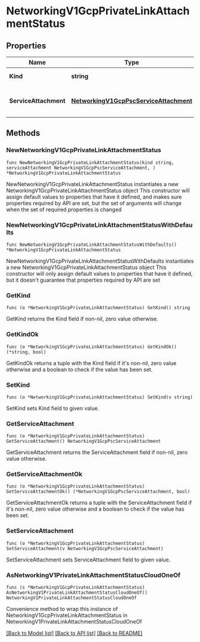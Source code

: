 # NetworkingV1GcpPrivateLinkAttachmentStatus

## Properties

Name | Type | Description | Notes
------------ | ------------- | ------------- | -------------
**Kind** | **string** | PrivateLinkAttachmentStatus kind. | [readonly] 
**ServiceAttachment** | [**NetworkingV1GcpPscServiceAttachment**](networking.v1.GcpPscServiceAttachment.md) | GCP PSC Service attachment that can be used to connect to a PSC Endpoint.  | [readonly] 

## Methods

### NewNetworkingV1GcpPrivateLinkAttachmentStatus

`func NewNetworkingV1GcpPrivateLinkAttachmentStatus(kind string, serviceAttachment NetworkingV1GcpPscServiceAttachment, ) *NetworkingV1GcpPrivateLinkAttachmentStatus`

NewNetworkingV1GcpPrivateLinkAttachmentStatus instantiates a new NetworkingV1GcpPrivateLinkAttachmentStatus object
This constructor will assign default values to properties that have it defined,
and makes sure properties required by API are set, but the set of arguments
will change when the set of required properties is changed

### NewNetworkingV1GcpPrivateLinkAttachmentStatusWithDefaults

`func NewNetworkingV1GcpPrivateLinkAttachmentStatusWithDefaults() *NetworkingV1GcpPrivateLinkAttachmentStatus`

NewNetworkingV1GcpPrivateLinkAttachmentStatusWithDefaults instantiates a new NetworkingV1GcpPrivateLinkAttachmentStatus object
This constructor will only assign default values to properties that have it defined,
but it doesn't guarantee that properties required by API are set

### GetKind

`func (o *NetworkingV1GcpPrivateLinkAttachmentStatus) GetKind() string`

GetKind returns the Kind field if non-nil, zero value otherwise.

### GetKindOk

`func (o *NetworkingV1GcpPrivateLinkAttachmentStatus) GetKindOk() (*string, bool)`

GetKindOk returns a tuple with the Kind field if it's non-nil, zero value otherwise
and a boolean to check if the value has been set.

### SetKind

`func (o *NetworkingV1GcpPrivateLinkAttachmentStatus) SetKind(v string)`

SetKind sets Kind field to given value.


### GetServiceAttachment

`func (o *NetworkingV1GcpPrivateLinkAttachmentStatus) GetServiceAttachment() NetworkingV1GcpPscServiceAttachment`

GetServiceAttachment returns the ServiceAttachment field if non-nil, zero value otherwise.

### GetServiceAttachmentOk

`func (o *NetworkingV1GcpPrivateLinkAttachmentStatus) GetServiceAttachmentOk() (*NetworkingV1GcpPscServiceAttachment, bool)`

GetServiceAttachmentOk returns a tuple with the ServiceAttachment field if it's non-nil, zero value otherwise
and a boolean to check if the value has been set.

### SetServiceAttachment

`func (o *NetworkingV1GcpPrivateLinkAttachmentStatus) SetServiceAttachment(v NetworkingV1GcpPscServiceAttachment)`

SetServiceAttachment sets ServiceAttachment field to given value.



### AsNetworkingV1PrivateLinkAttachmentStatusCloudOneOf

`func (s *NetworkingV1GcpPrivateLinkAttachmentStatus) AsNetworkingV1PrivateLinkAttachmentStatusCloudOneOf() NetworkingV1PrivateLinkAttachmentStatusCloudOneOf`

Convenience method to wrap this instance of NetworkingV1GcpPrivateLinkAttachmentStatus in NetworkingV1PrivateLinkAttachmentStatusCloudOneOf

[[Back to Model list]](../README.md#documentation-for-models) [[Back to API list]](../README.md#documentation-for-api-endpoints) [[Back to README]](../README.md)


